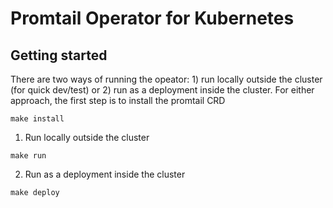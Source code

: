# Promtail Operator for Kubernetes

## Getting started

There are two ways of running the opeator: 1) run locally outside the cluster (for quick dev/test) or 2) run as a deployment inside the cluster. For either approach, the first step is to install the promtail CRD

```
make install
```

1. Run locally outside the cluster

```
make run
```

2. Run as a deployment inside the cluster

```
make deploy
```
